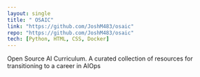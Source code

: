 ```yaml
--- 
layout: single
title: " OSAIC"
link: "https://github.com/JoshM483/osaic"
repo: "https://github.com/JoshM483/osaic"
tech: [Python, HTML, CSS, Docker]
---
```


Open Source AI Curriculum. A curated collection of resources for transitioning to a career in AIOps